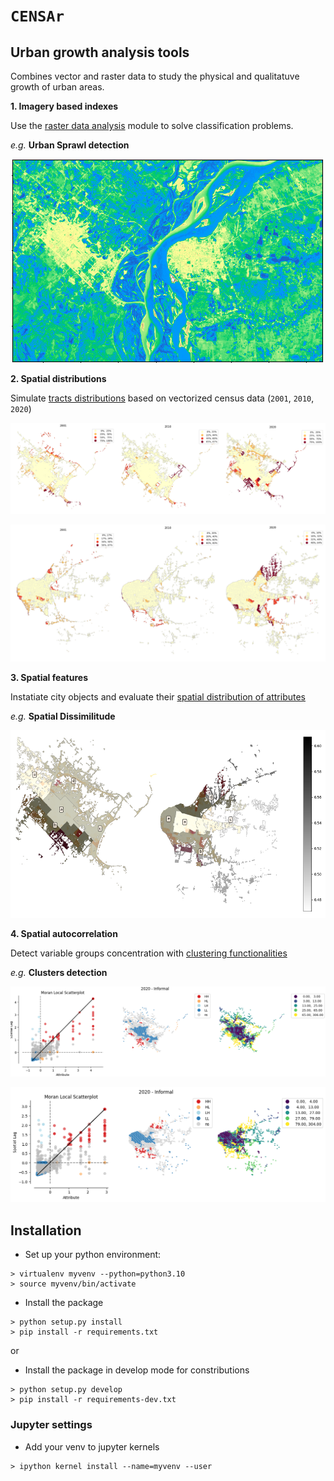 # `CENSAr` 
## Urban growth analysis tools

Combines vector and raster data to study the physical and qualitatuve growth of urban areas. 

**1. Imagery based indexes**

Use the [raster data analysis](https://github.com/CEEU-lab/CENSAr/tree/develop/CENSAr/raster_data_analysis) module to solve classification problems. 

*e.g.* **Urban Sprawl detection**

<p align="center">
  <img src="CENSAr/img/urban_extent_detection.png" alt="Urban Extent"/>
</p>


**2. Spatial distributions**

Simulate [tracts distributions](https://github.com/CEEU-lab/CENSAr/tree/develop/CENSAr/spatial_distributions) based on vectorized census data (`2001`, `2010`, `2020`)

<p align="center">
  <img src="CENSAr/img/informal_tracts_forecasting_resis.png" alt="Informal dwellings by census radius resistencia"/>
</p>

<p align="center">
  <img src="CENSAr/img/informal_tracts_forecasting_corrientes.png" alt="Informal dwellings by census radius corrientes"/>
</p>
  

**3. Spatial features**

Instatiate city objects and evaluate their [spatial distribution of attributes](https://github.com/CEEU-lab/CENSAr/tree/develop/CENSAr/spatial_features)

*e.g.* **Spatial Dissimilitude**

<p align="center">
  <img src="CENSAr/img/spatial_dissimilitude_nea.png" alt="informal dwellings dissimilitude" width="600" height="300"/>
</p>


**4. Spatial autocorrelation**

Detect variable groups concentration with [clustering functionalities](https://github.com/CEEU-lab/CENSAr/tree/develop/CENSAr/clustering)

*e.g.* **Clusters detection**

<p align="center">
  <img src="CENSAr/img/spatial_autocorrelation_resis.png" alt="informal dwellings spatial correlation resistencia"/>
</p>

<p align="center">
  <img src="CENSAr/img/spatial_autocorrelation_corrientes.png" alt="informal dwellings spatial correlation corrientes"/>
</p>

## Installation

* Set up your python environment:

``` shell
> virtualenv myvenv --python=python3.10
> source myvenv/bin/activate
```

* Install the package

``` shell
> python setup.py install
> pip install -r requirements.txt
```

or 

* Install the package in develop mode for constributions

``` shell
> python setup.py develop
> pip install -r requirements-dev.txt
```

### Jupyter settings

* Add your venv to jupyter kernels

``` shell
> ipython kernel install --name=myvenv --user
```
